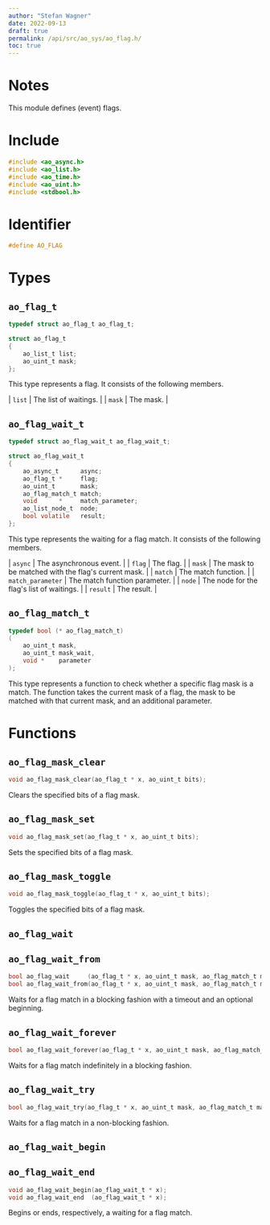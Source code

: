 ```yaml
---
author: "Stefan Wagner"
date: 2022-09-13
draft: true
permalink: /api/src/ao_sys/ao_flag.h/
toc: true
---
```


# Notes

This module defines (event) flags.

# Include

```c
#include <ao_async.h>
#include <ao_list.h>
#include <ao_time.h>
#include <ao_uint.h>
#include <stdbool.h>
```

# Identifier

```c
#define AO_FLAG
```

# Types

## `ao_flag_t`

```c
typedef struct ao_flag_t ao_flag_t;
```

```c
struct ao_flag_t
{
    ao_list_t list;
    ao_uint_t mask;
};
```

This type represents a flag. It consists of the following members.

| `list` | The list of waitings. |
| `mask` | The mask. |

## `ao_flag_wait_t`

```c
typedef struct ao_flag_wait_t ao_flag_wait_t;
```

```c
struct ao_flag_wait_t
{
    ao_async_t      async;
    ao_flag_t *     flag;
    ao_uint_t       mask;
    ao_flag_match_t match;
    void      *     match_parameter;
    ao_list_node_t  node;
    bool volatile   result;
};
```

This type represents the waiting for a flag match. It consists of the following members.

| `async` | The asynchronous event. |
| `flag` | The flag. |
| `mask` | The mask to be matched with the flag's current mask. |
| `match` | The match function. |
| `match_parameter` | The match function parameter. |
| `node` | The node for the flag's list of waitings. |
| `result` | The result. |

## `ao_flag_match_t`

```c
typedef bool (* ao_flag_match_t)
(
    ao_uint_t mask,
    ao_uint_t mask_wait,
    void *    parameter
);
```

This type represents a function to check whether a specific flag mask is a match. The function takes the current mask of a flag, the mask to be matched with that current mask, and an additional parameter.

# Functions

## `ao_flag_mask_clear`

```c
void ao_flag_mask_clear(ao_flag_t * x, ao_uint_t bits);
```

Clears the specified bits of a flag mask.

## `ao_flag_mask_set`

```c
void ao_flag_mask_set(ao_flag_t * x, ao_uint_t bits);
```

Sets the specified bits of a flag mask.

## `ao_flag_mask_toggle`

```c
void ao_flag_mask_toggle(ao_flag_t * x, ao_uint_t bits);
```

Toggles the specified bits of a flag mask.

## `ao_flag_wait`
## `ao_flag_wait_from`

```c
bool ao_flag_wait     (ao_flag_t * x, ao_uint_t mask, ao_flag_match_t match, void * match_parameter, ao_time_t timeout);
bool ao_flag_wait_from(ao_flag_t * x, ao_uint_t mask, ao_flag_match_t match, void * match_parameter, ao_time_t timeout, ao_time_t beginning);
```

Waits for a flag match in a blocking fashion with a timeout and an optional beginning.

## `ao_flag_wait_forever`

```c
bool ao_flag_wait_forever(ao_flag_t * x, ao_uint_t mask, ao_flag_match_t match, void * match_parameter);
```

Waits for a flag match indefinitely in a blocking fashion.

## `ao_flag_wait_try`

```c
bool ao_flag_wait_try(ao_flag_t * x, ao_uint_t mask, ao_flag_match_t match, void * match_parameter);
```

Waits for a flag match in a non-blocking fashion.

## `ao_flag_wait_begin`
## `ao_flag_wait_end`

```c
void ao_flag_wait_begin(ao_flag_wait_t * x);
void ao_flag_wait_end  (ao_flag_wait_t * x);
```

Begins or ends, respectively, a waiting for a flag match.
